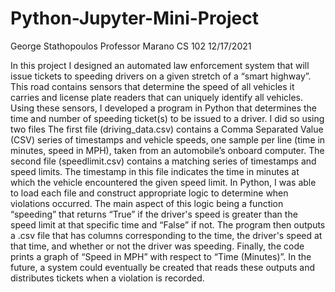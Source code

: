 # Python-Jupyter-Mini-Project

George Stathopoulos
Professor Marano
CS 102
12/17/2021

 In this project I designed an  automated  law  enforcement  system  that  will  issue  tickets to speeding drivers on a given stretch of a “smart highway”.  This road contains sensors that determine the speed of all vehicles it carries and license plate readers that can uniquely identify all vehicles. Using these sensors, I developed  a  program in Python that  determines  the  time  and  number  of speeding  ticket(s)  to  be  issued  to  a  driver. I did so using two files  The  first  file (driving_data.csv) contains a Comma Separated Value (CSV) series of timestamps and vehicle speeds,  one  sample  per  line (time  in  minutes,  speed  in  MPH),  taken from  an  automobile’s  onboard computer.  The second file (speedlimit.csv) contains a matching series of timestamps and speed  limits. The  timestamp  in  this  file  indicates  the  time  in  minutes  at  which  the  vehicle encountered the given speed limit.  In Python, I was able to load each file and construct appropriate logic to determine when violations occurred. The main aspect of this logic being a function “speeding” that returns “True” if the driver's speed is greater than the speed limit at that specific time and “False” if not. The program then outputs a .csv file that has columns corresponding to the time, the driver's speed at that time, and whether or not the driver was speeding. Finally, the code prints a graph of “Speed in MPH” with respect to “Time (Minutes)”. In the future, a system could eventually be created that reads these outputs and distributes tickets when a violation is recorded.
